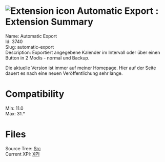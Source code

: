 # ![Extension icon](https://addons.thunderbird.net/user-media/addon_icons/3/3740-64.png?modified=1334252163) Automatic Export : Extension Summary

Name: Automatic Export  
Id: 3740  
Slug: automatic-export  
Description: Exportiert angegebene Kalender im Intervall oder über einen Button in 2 Modis - normal und Backup.

Die aktuelle Version ist immer auf meiner Homepage.
Hier auf der Seite dauert es nach eine neuen Veröffentlichung sehr lange.
  

# Compatibility
Min: 11.0  
Max: 31.*  

# Files

Source Tree: [Src](C:/Dev/Thunderbird/ThunderKdB/xall/xOther/3740-automatic-export/src)  
Current XPI: [XPI](C:/Dev/Thunderbird/ThunderKdB/xall/xOther/3740-automatic-export/xpi)  



